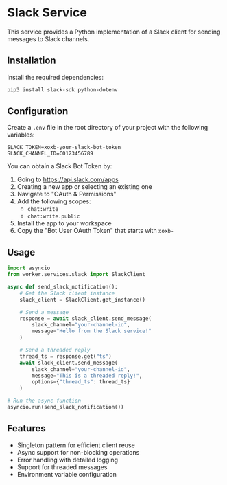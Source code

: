 # Slack Service

This service provides a Python implementation of a Slack client for sending messages to Slack channels.

## Installation

Install the required dependencies:

```bash
pip3 install slack-sdk python-dotenv
```

## Configuration

Create a `.env` file in the root directory of your project with the following variables:

```
SLACK_TOKEN=xoxb-your-slack-bot-token
SLACK_CHANNEL_ID=C0123456789
```

You can obtain a Slack Bot Token by:

1. Going to https://api.slack.com/apps
2. Creating a new app or selecting an existing one
3. Navigate to "OAuth & Permissions"
4. Add the following scopes:
   - `chat:write`
   - `chat:write.public`
5. Install the app to your workspace
6. Copy the "Bot User OAuth Token" that starts with `xoxb-`

## Usage

```python
import asyncio
from worker.services.slack import SlackClient

async def send_slack_notification():
    # Get the Slack client instance
    slack_client = SlackClient.get_instance()

    # Send a message
    response = await slack_client.send_message(
        slack_channel="your-channel-id",
        message="Hello from the Slack service!"
    )

    # Send a threaded reply
    thread_ts = response.get("ts")
    await slack_client.send_message(
        slack_channel="your-channel-id",
        message="This is a threaded reply!",
        options={"thread_ts": thread_ts}
    )

# Run the async function
asyncio.run(send_slack_notification())
```

## Features

- Singleton pattern for efficient client reuse
- Async support for non-blocking operations
- Error handling with detailed logging
- Support for threaded messages
- Environment variable configuration
